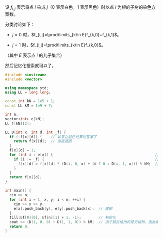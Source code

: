 设 $f_{i,j}$ 表示将点 $i$ 染成 $j$（$0$ 表示白色，$1$ 表示黑色）时以点 $i$ 为根的子树的染色方案数。

分类讨论如下：

- $j=0$ 时，$f_{i,j}=\prod\limits_{k\in E}f_{k,0}+f_{k,1}$。

- $j=1$ 时，$f_{i,j}=\prod\limits_{k\in E}f_{k,0}$。

（其中 $E$ 表示点 $i$ 的儿子集合）

然后记忆化搜索就可以了。

```cpp
#include <iostream>
#include <vector>

using namespace std;
using LL = long long;

const int kN = 1e5 + 1;
const LL kM = 1e9 + 7;

int n;
vector<int> e[kN];
LL f[kN][2];

LL D(int x, int d, int _f) {
  if (~f[x][d]) {    // 如果之前已经算过答案了
    return f[x][d];  // 直接返回
  }
  f[x][d] = 1;
  for (int i : e[x]) {                                               // 枚举出点
    if (i != _f) {                                                   // 如果不是父亲节点
      f[x][d] = f[x][d] * (D(i, 0, x) + (d ? 0 : D(i, 1, x))) % kM;  // 统计答案
    }
  }
  return f[x][d];
}

int main() {
  cin >> n;
  for (int i = 1, x, y; i < n; ++i) {
    cin >> x >> y;
    e[x].push_back(y), e[y].push_back(x);  // 建图
  }
  fill(&f[0][0], &f[n][1] + 1, -1);        // 初始化
  cout << (D(1, 0, 0) + D(1, 1, 0)) % kM;  // 由于题目给出的是无根树，因此需要选一个点做根（这里我选的是点1）
  return 0;
}
```

